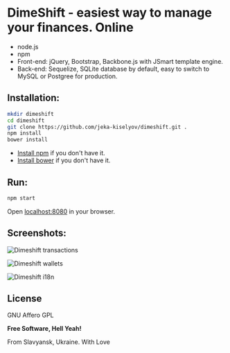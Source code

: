 # DimeShift - easiest way to manage your finances. Online
* node.js
* npm
* Front-end: jQuery, Bootstrap, Backbone.js with JSmart template engine.
* Back-end: Sequelize, SQLite database by default, easy to switch to MySQL or Postgree for production.

Installation:
----

```bash
mkdir dimeshift
cd dimeshift
git clone https://github.com/jeka-kiselyov/dimeshift.git .
npm install
bower install
```
* [Install npm](https://docs.npmjs.com/getting-started/installing-node) if you don't have it.
* [Install bower](http://bower.io/#install-bower) if you don't have it.

Run:
----

```bash
npm start
```
Open [localhost:8080](http://localhost:8080) in your browser.

Screenshots:
----
![Dimeshift transactions](https://raw.githubusercontent.com/jeka-kiselyov/dimeshift/master/public/images/homepage/screenshots/transactions.jpg)

![Dimeshift wallets](https://raw.githubusercontent.com/jeka-kiselyov/dimeshift/master/public/images/homepage/screenshots/wallets.jpg)

![Dimeshift i18n](https://raw.githubusercontent.com/jeka-kiselyov/dimeshift/master/public/images/homepage/screenshots/i18n.jpg)

License
----
GNU Affero GPL

**Free Software, Hell Yeah!**

From Slavyansk, Ukraine. With Love